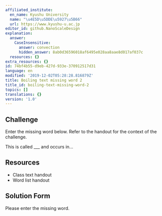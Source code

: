 ```yaml
---
affiliated_institute:
  en_name: Kyushu University
  name: "\u4E5D\u5DDE\u5927\u5B66"
  url: https://www.kyushu-u.ac.jp
editor_id: github.NanoScaleDesign
explanation:
  answer:
    CaseInsensitive:
      answer: convection
      hidden_answer: 8ab0d36596018af6495e028aa8aae8d017af037c
  resources: {}
extra_resources: {}
id: 74bf4b55-d9eb-427d-933e-370912517d31
language: en
modified: '2019-12-02T05:28:28.816879Z'
title: Boiling text missing word 2
title_id: boiling-text-missing-word-2
topics: []
translations: {}
version: '1.0'
---
```


## Challenge
Enter the missing word below. Refer to the handout for the context of the challenge.

This is called ___ and occurs in...


## Resources
- Class text handout
- Word list handout


## Solution Form
Please enter the missing word.
